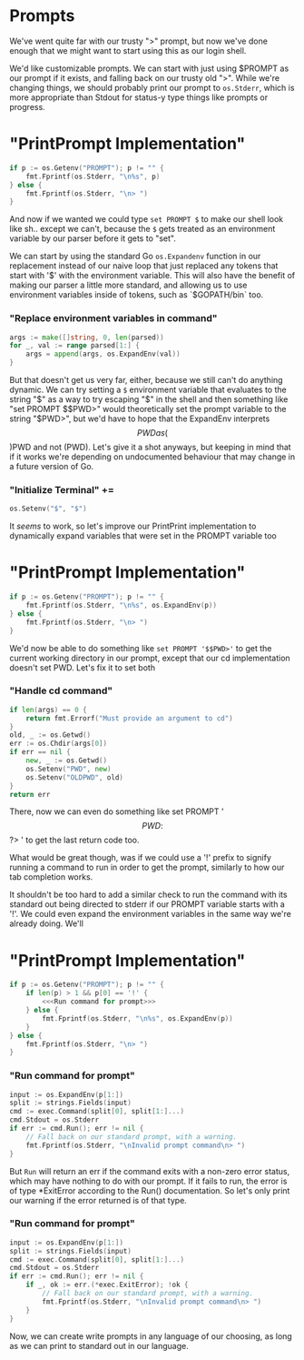 # Prompts

We've went quite far with our trusty ">" prompt, but now we've done enough that
we might want to start using this as our login shell.

We'd like customizable prompts. We can start with just using $PROMPT as our
prompt if it exists, and falling back on our trusty old ">". While we're changing
things, we should probably print our prompt to `os.Stderr`, which is more
appropriate than Stdout for status-y type things like prompts or progress.

# "PrintPrompt Implementation"
```go
if p := os.Getenv("PROMPT"); p != "" {
	fmt.Fprintf(os.Stderr, "\n%s", p)
} else {
	fmt.Fprintf(os.Stderr, "\n> ")
}
```

And now if we wanted we could type `set PROMPT $` to make our shell look like
sh.. except we can't, because the `$` gets treated as an environment variable
by our parser before it gets to "set".

We can start by using the standard Go `os.Expandenv` function in our replacement
instead of our naive loop that just replaced any tokens that start with '$' with
the environment variable. This will also have the benefit of making our parser a
little more standard, and allowing us to use environment variables inside
of tokens, such as `$GOPATH/bin` too.

### "Replace environment variables in command"
```go
args := make([]string, 0, len(parsed))
for _, val := range parsed[1:] {
	args = append(args, os.ExpandEnv(val))
}
```

But that doesn't get us very far, either, because we still can't do anything
dynamic. We can try setting a `$` environment variable that evaluates to the
string "$" as a way to try escaping "$" in the shell and then something like
"set PROMPT $$PWD>" would theoretically set the prompt variable to the string
"$PWD>", but we'd have to hope that the ExpandEnv interprets $$PWD as ($$)PWD
and not $($PWD). Let's give it a shot anyways, but keeping in mind that if it
works we're depending on undocumented behaviour that may change in a future
version of Go.

### "Initialize Terminal" +=
```go
os.Setenv("$", "$")
```

It *seems* to work, so let's improve our PrintPrint implementation to dynamically
expand variables that were set in the PROMPT variable too

# "PrintPrompt Implementation"
```go
if p := os.Getenv("PROMPT"); p != "" {
	fmt.Fprintf(os.Stderr, "\n%s", os.ExpandEnv(p))
} else {
	fmt.Fprintf(os.Stderr, "\n> ")
}
```

We'd now be able to do something like `set PROMPT '$$PWD>'` to get the current
working directory in our prompt, except that our cd implementation doesn't
set PWD. Let's fix it to set both 

### "Handle cd command"
```go
if len(args) == 0 {
	return fmt.Errorf("Must provide an argument to cd")
}
old, _ := os.Getwd()
err := os.Chdir(args[0])
if err == nil {
	new, _ := os.Getwd()
	os.Setenv("PWD", new)
	os.Setenv("OLDPWD", old)
}
return err
```

There, now we can even do something like set PROMPT '$$PWD:$$?> ' to get the
last return code too.

What would be great though, was if we could use a '!' prefix to signify running
a command to run in order to get the prompt, similarly to how our tab completion
works.

It shouldn't be too hard to add a similar check to run the command with its
standard out being directed to stderr if our PROMPT variable starts with a '!'.
We could even expand the environment variables in the same way we're already
doing. We'll 
# "PrintPrompt Implementation"
```go
if p := os.Getenv("PROMPT"); p != "" {
	if len(p) > 1 && p[0] == '!' {
		<<<Run command for prompt>>>
	} else {
		fmt.Fprintf(os.Stderr, "\n%s", os.ExpandEnv(p))
	}
} else {
	fmt.Fprintf(os.Stderr, "\n> ")
}
```

### "Run command for prompt"
```go
input := os.ExpandEnv(p[1:])
split := strings.Fields(input)
cmd := exec.Command(split[0], split[1:]...)
cmd.Stdout = os.Stderr
if err := cmd.Run(); err != nil {
	// Fall back on our standard prompt, with a warning.
	fmt.Fprintf(os.Stderr, "\nInvalid prompt command\n> ")
}
```

But `Run` will return an err if the command exits with a non-zero error status,
which may have nothing to do with our prompt. If it fails to run, the error is
of type *ExitError according to the Run() documentation. So let's only print
our warning if the error returned is of that type.

### "Run command for prompt"
```go
input := os.ExpandEnv(p[1:])
split := strings.Fields(input)
cmd := exec.Command(split[0], split[1:]...)
cmd.Stdout = os.Stderr
if err := cmd.Run(); err != nil {
	if _, ok := err.(*exec.ExitError); !ok {
		// Fall back on our standard prompt, with a warning.
		fmt.Fprintf(os.Stderr, "\nInvalid prompt command\n> ")
	}
}
```

Now, we can create write prompts in any language of our choosing, as long as
we can print to standard out in our language.
